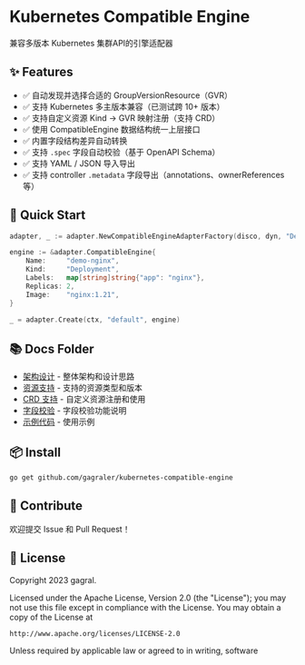 # Kubernetes Compatible Engine

兼容多版本 Kubernetes 集群API的引擎适配器

## ✨ Features

- ✅ 自动发现并选择合适的 GroupVersionResource（GVR）
- ✅ 支持 Kubernetes 多主版本兼容（已测试跨 10+ 版本）
- ✅ 支持自定义资源 Kind → GVR 映射注册（支持 CRD）
- ✅ 使用 CompatibleEngine 数据结构统一上层接口
- ✅ 内置字段结构差异自动转换
- ✅ 支持 `.spec` 字段自动校验（基于 OpenAPI Schema）
- ✅ 支持 YAML / JSON 导入导出
- ✅ 支持 controller `.metadata` 字段导出（annotations、ownerReferences 等）

## 🚀 Quick Start

```go
adapter, _ := adapter.NewCompatibleEngineAdapterFactory(disco, dyn, "Deployment")

engine := &adapter.CompatibleEngine{
    Name:     "demo-nginx",
    Kind:     "Deployment",
    Labels:   map[string]string{"app": "nginx"},
    Replicas: 2,
    Image:    "nginx:1.21",
}

_ = adapter.Create(ctx, "default", engine)
```

## 📚 Docs Folder

- [架构设计](docs/architecture.md) - 整体架构和设计思路
- [资源支持](docs/resources.md) - 支持的资源类型和版本
- [CRD 支持](docs/crd.md) - 自定义资源注册和使用
- [字段校验](docs/validation.md) - 字段校验功能说明
- [示例代码](docs/examples.md) - 使用示例

## 📦 Install

```bash
go get github.com/gagraler/kubernetes-compatible-engine
```

## 🤝 Contribute

欢迎提交 Issue 和 Pull Request！


## 📝 License

Copyright 2023 gagral.

Licensed under the Apache License, Version 2.0 (the "License");
you may not use this file except in compliance with the License.
You may obtain a copy of the License at

    http://www.apache.org/licenses/LICENSE-2.0

Unless required by applicable law or agreed to in writing, software

